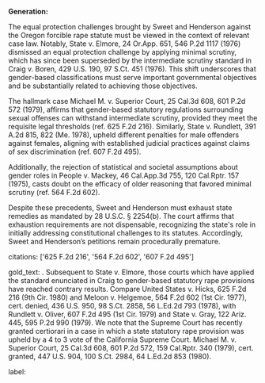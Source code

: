 **Generation:**

The equal protection challenges brought by Sweet and Henderson against the Oregon forcible rape statute must be viewed in the context of relevant case law. Notably, State v. Elmore, 24 Or.App. 651, 546 P.2d 1117 (1976) dismissed an equal protection challenge by applying minimal scrutiny, which has since been superseded by the intermediate scrutiny standard in Craig v. Boren, 429 U.S. 190, 97 S.Ct. 451 (1976). This shift underscores that gender-based classifications must serve important governmental objectives and be substantially related to achieving those objectives.

The hallmark case Michael M. v. Superior Court, 25 Cal.3d 608, 601 P.2d 572 (1979), affirms that gender-based statutory regulations surrounding sexual offenses can withstand intermediate scrutiny, provided they meet the requisite legal thresholds (ref. 625 F.2d 216). Similarly, State v. Rundlett, 391 A.2d 815, 822 (Me. 1978), upheld different penalties for male offenders against females, aligning with established judicial practices against claims of sex discrimination (ref. 607 F.2d 495).

Additionally, the rejection of statistical and societal assumptions about gender roles in People v. Mackey, 46 Cal.App.3d 755, 120 Cal.Rptr. 157 (1975), casts doubt on the efficacy of older reasoning that favored minimal scrutiny (ref. 564 F.2d 602).

Despite these precedents, Sweet and Henderson must exhaust state remedies as mandated by 28 U.S.C. § 2254(b). The court affirms that exhaustion requirements are not dispensable, recognizing the state's role in initially addressing constitutional challenges to its statutes. Accordingly, Sweet and Henderson’s petitions remain procedurally premature.

citations: ['625 F.2d 216', '564 F.2d 602', '607 F.2d 495']

gold_text: . Subsequent to State v. Elmore, those courts which have applied the standard enunciated in Craig to gender-based statutory rape provisions have reached contrary results. Compare United States v. Hicks, 625 F.2d 216 (9th Cir. 1980) and Meloon v. Helgemoe, 564 F.2d 602 (1st Cir. 1977), cert. denied, 436 U.S. 950, 98 S.Ct. 2858, 56 L.Ed.2d 793 (1978), with Rundlett v. Oliver, 607 F.2d 495 (1st Cir. 1979) and State v. Gray, 122 Ariz. 445, 595 P.2d 990 (1979). We note that the Supreme Court has recently granted certiorari in a case in which a state statutory rape provision was upheld by a 4 to 3 vote of the California Supreme Court. Michael M. v. Superior Court, 25 Cal.3d 608, 601 P.2d 572, 159 Cal.Rptr. 340 (1979), cert. granted, 447 U.S. 904, 100 S.Ct. 2984, 64 L.Ed.2d 853 (1980).

label: 